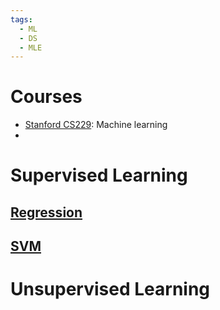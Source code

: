 ```yaml
---
tags:
  - ML
  - DS
  - MLE
---
```

# Courses
- [Stanford CS229](https://www.youtube.com/playlist?list=PLoROMvodv4rMiGQp3WXShtMGgzqpfVfbU): Machine learning
- 
# Supervised Learning
## [Regression](Regression.md)
## [SVM](SVM.md)
## 
# Unsupervised Learning